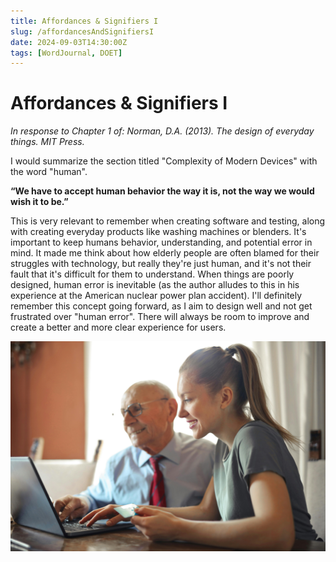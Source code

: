 ```yaml
---
title: Affordances & Signifiers I
slug: /affordancesAndSignifiersI
date: 2024-09-03T14:30:00Z
tags: [WordJournal, DOET]
---
```


# Affordances & Signifiers I
*In response to Chapter 1 of: Norman, D.A. (2013). The design of everyday things. MIT Press.*

I would summarize the section titled "Complexity of Modern Devices" with the word "human". 

**“We have to accept human behavior the way it is, not the way we would wish it to be.”**

This is very relevant to remember when creating software and testing, along with creating everyday products like washing machines or blenders. It's important to keep humans behavior, understanding, and potential error in mind. It made me think about how elderly people are often blamed for their struggles with technology, but really they're just human, and it's not their fault that it's difficult for them to understand. When things are poorly designed, human error is inevitable (as the author alludes to this in his experience at the American nuclear power plan accident). I'll definitely remember this concept going forward, as I aim to design well and not get frustrated over "human error". There will always be room to improve and create a better and more clear experience for users.

![Error getting image](/img/computerHelp.jpg)
